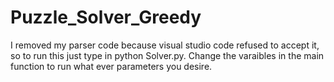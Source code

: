 # Puzzle_Solver_Greedy
I removed my parser code because visual studio code refused to accept it,  so to run this just type in python Solver.py.  Change the varaibles in the main function to run what ever parameters you desire. 
